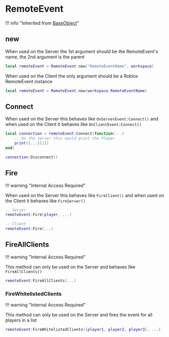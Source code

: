 # RemoteEvent

!!! info "Inherited from [BaseObject](../../Classes/baseObject.md)"

## new

When used on the Server the 1st argument should be the RemoteEvent's name, the 2nd argument is the parent

```lua
local remoteEvent = RemoteEvent.new("RemoteEventName", workspace)
```

When used on the Client the only argument should be a Roblox RemoteEvent instance

```lua
local remoteEvent = RemoteEvent.new(workspace.RemoteEventName)
```

## Connect

When used on the Server this behaves like `OnServerEvent:Connect()` and when used on the Client it behaves like `OnClientEvent:Connect()`

```lua
local connection = remoteEvent:Connect(function(...)
    -- On the server this would print the Player
    print({...}[1])
end)

connection:Disconnect()
```

## Fire

!!! warning "Internal Access Required"

When used on the Server this behaves like `FireClient()` and when used on the Client it behaves like `FireServer()`

```lua
-- Server
remoteEvent:Fire(player, ...)
```

```lua
-- Client
remoteEvent:Fire(...)
```

## FireAllClients

!!! warning "Internal Access Required"

This method can only be used on the Server and behaves like `FireAllClients()`

```lua
remoteEvent:FireAllClients(...)
```

### FireWhitelistedClients

!!! warning "Internal Access Required"

This method can only be used on the Server and fires the event for all players in a list

```lua
remoteEvent:FireWhitelistedClients({player1, player2, player3}, ...)
```